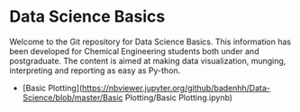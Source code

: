 # Data Science Basics

Welcome to the Git repository for Data Science Basics. This information has been developed for Chemical Engineering students both under and postgraduate. The content is aimed at making data visualization, munging, interpreting and reporting as easy as Py-thon.

* [Basic Plotting](https://nbviewer.jupyter.org/github/badenhh/Data-Science/blob/master/Basic Plotting/Basic Plotting.ipynb)
